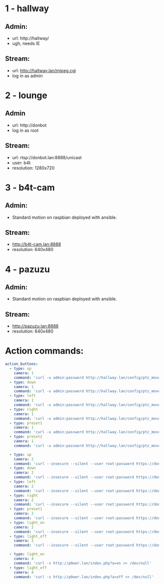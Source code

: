 # 1 - hallway

## Admin:
- url: http://hallway/
- ugh, needs IE

## Stream:
- url: http://hallway.lan/mjpeg.cgi
- log in as admin

# 2 - lounge

## Admin
- url: http://donbot
- log in as root

## Stream:
- url: rtsp://donbot.lan:8888/unicast
- user: b4t
- resolution: 1280x720

# 3 - b4t-cam

## Admin:
- Standard motion on raspbian deployed with ansible.

## Stream:
- http://b4t-cam.lan:8888
- resolution: 640x480

# 4 - pazuzu

## Admin:
- Standard motion on raspbian deployed with ansible.

## Stream:
- http://pazuzu.lan:8888
- resolution: 640x480


# Action commands:
```yaml
action_buttons:
  - type: up
    camera: 1
    command: 'curl -u admin:password http://hallway.lan/config/ptz_move_rel.cgi -d"t=5"'
  - type: down
    camera: 1
    command: 'curl -u admin:password http://hallway.lan/config/ptz_move_rel.cgi -d"t=-5"'
  - type: left
    camera: 1
    command: 'curl -u admin:password http://hallway.lan/config/ptz_move_rel.cgi -d"p=-5"'
  - type: right
    camera: 1
    command: 'curl -u admin:password http://hallway.lan/config/ptz_move_rel.cgi -d"p=5"'
  - type: preset1
    camera: 1
    command: 'curl -u admin:password http://hallway.lan/config/ptz_move.cgi -d"p=180" -d"t=50"'
  - type: preset2
    camera: 1
    command: 'curl -u admin:password http://hallway.lan/config/ptz_move.cgi -d"p=0" -d"t=0"'

  - type: up
    camera: 2
    command: 'curl --insecure --silent --user root:password https://donbot.lan/cgi-bin/action.cgi -d"cmd=motor_up" -d"val=50" > /dev/null'
  - type: down
    camera: 2
    command: 'curl --insecure --silent --user root:password https://donbot.lan/cgi-bin/action.cgi -d"cmd=motor_down" -d"val=50" > /dev/null'
  - type: left
    camera: 2
    command: 'curl --insecure --silent --user root:password https://donbot.lan/cgi-bin/action.cgi -d"cmd=motor_left" -d"val=50" > /dev/null'
  - type: right
    camera: 2
    command: 'curl --insecure --silent --user root:password https://donbot.lan/cgi-bin/action.cgi -d"cmd=motor_right" -d"val=50" > /dev/null'
  - type: preset1
    camera: 2
    command: 'curl --insecure --silent --user root:password https://donbot.lan/cgi-bin/action.cgi -d"cmd=motor_calibrate" > /dev/null'
  - type: light_on
    camera: 2
    command: 'curl --insecure --silent --user root:password https://donbot.lan/cgi-bin/action.cgi -d"cmd=ir_cut_off" > /dev/null && curl --insecure --silent --user root:password https://donbot.lan/cgi-bin/action.cgi -d"cmd=ir_led_on" > /dev/null'
  - type: light_off
    camera: 2
    command: 'curl --insecure --silent --user root:password https://donbot.lan/cgi-bin/action.cgi -d"cmd=ir_cut_on" > /dev/null && curl --insecure --silent --user root:password https://donbot.lan/cgi-bin/action.cgi -d"cmd=ir_led_off" > /dev/null'

  - type: light_on
    camera: 4
    command: 'curl -s http://p0wer.lan/index.php?a=on >> /dev/null'
  - type: light_off
    camera: 4
    command: 'curl -s http://p0wer.lan/index.php?a=off >> /dev/null'
```




